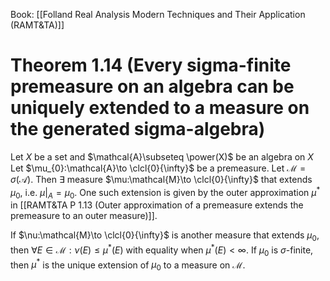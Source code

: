 Book: [[Folland Real Analysis Modern Techniques and Their Application (RAMT&TA)]]
# Theorem 1.14 (Every sigma-finite premeasure on an algebra can be uniquely extended to a measure on the generated sigma-algebra)
Let $X$ be a set and $\mathcal{A}\subseteq \power(X)$ be an algebra on $X$
Let $\mu_{0}:\mathcal{A}\to \clcl{0}{\infty}$ be a premeasure.
Let $\mathcal{M}=\sigma(\mathcal{A})$.
Then $\exists$ measure $\mu:\mathcal{M}\to \clcl{0}{\infty}$ that extends $\mu_{0}$, i.e. $\mu|_{A}=\mu_{0}$.
One such extension is given by the outer approximation $\mu^*$ in [[RAMT&TA P 1.13 (Outer approximation of a premeasure extends the premeasure to an outer measure)]].

If $\nu:\mathcal{M}\to \clcl{0}{\infty}$ is another measure that extends $\mu_{0}$, then $\forall E\in \mathcal{M}:\nu(E)\leq \mu^*(E)$ with equality when $\mu^*(E)<\infty$.
If $\mu_{0}$ is $\sigma$-finite, then $\mu^*$ is the unique extension of $\mu_{0}$ to a measure on $\mathcal{M}$.

